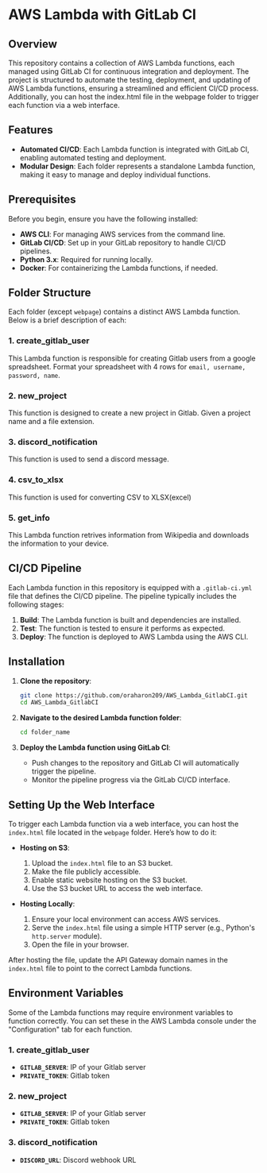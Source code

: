 # AWS Lambda with GitLab CI

## Overview

This repository contains a collection of AWS Lambda functions, each managed using GitLab CI for continuous integration and deployment. The project is structured to automate the testing, deployment, and updating of AWS Lambda functions, ensuring a streamlined and efficient CI/CD process. Additionally, you can host the index.html file in the webpage folder to trigger each function via a web interface.

## Features

- **Automated CI/CD**: Each Lambda function is integrated with GitLab CI, enabling automated testing and deployment.
- **Modular Design**: Each folder represents a standalone Lambda function, making it easy to manage and deploy individual functions.

## Prerequisites

Before you begin, ensure you have the following installed:

- **AWS CLI**: For managing AWS services from the command line.
- **GitLab CI/CD**: Set up in your GitLab repository to handle CI/CD pipelines.
- **Python 3.x**: Required for running locally.
- **Docker**: For containerizing the Lambda functions, if needed.

## Folder Structure

Each folder (except `webpage`) contains a distinct AWS Lambda function. Below is a brief description of each:

### 1. **create_gitlab_user** 

This Lambda function is responsible for creating Gitlab users from a google spreadsheet. Format your spreadsheet with 4 rows for `email, username, password, name`.

### 2. **new_project**

This function is designed to create a new project in Gitlab. Given a project name and a file extension.

### 3. **discord_notification**

This function is used to send a discord message. 

### 4. **csv_to_xlsx**

This function is used for converting CSV to XLSX(excel)

### 5. **get_info**

This Lambda function retrives information from Wikipedia and downloads the information to your device.

## CI/CD Pipeline

Each Lambda function in this repository is equipped with a `.gitlab-ci.yml` file that defines the CI/CD pipeline. The pipeline typically includes the following stages:

1. **Build**: The Lambda function is built and dependencies are installed.
2. **Test**: The function is tested to ensure it performs as expected.
3. **Deploy**: The function is deployed to AWS Lambda using the AWS CLI.

## Installation
1. **Clone the repository**:

    ```bash
    git clone https://github.com/oraharon209/AWS_Lambda_GitlabCI.git
    cd AWS_Lambda_GitlabCI
    ```

2. **Navigate to the desired Lambda function folder**:

    ```bash
    cd folder_name
    ```

3. **Deploy the Lambda function using GitLab CI**:

   - Push changes to the repository and GitLab CI will automatically trigger the pipeline.
   - Monitor the pipeline progress via the GitLab CI/CD interface.

## Setting Up the Web Interface

To trigger each Lambda function via a web interface, you can host the `index.html` file located in the `webpage` folder. Here’s how to do it:

- **Hosting on S3**:
  1. Upload the `index.html` file to an S3 bucket.
  2. Make the file publicly accessible.
  3. Enable static website hosting on the S3 bucket.
  4. Use the S3 bucket URL to access the web interface.

- **Hosting Locally**:
  1. Ensure your local environment can access AWS services.
  2. Serve the `index.html` file using a simple HTTP server (e.g., Python's `http.server` module).
  3. Open the file in your browser.

After hosting the file, update the API Gateway domain names in the `index.html` file to point to the correct Lambda functions.

## Environment Variables

Some of the Lambda functions may require environment variables to function correctly. You can set these in the AWS Lambda console under the "Configuration" tab for each function.
### 1. **create_gitlab_user** 
- **`GITLAB_SERVER`**: IP of your Gitlab server
- **`PRIVATE_TOKEN`**: Gitlab token

### 2. **new_project**
- **`GITLAB_SERVER`**: IP of your Gitlab server
- **`PRIVATE_TOKEN`**: Gitlab token

### 3. **discord_notification**
- **`DISCORD_URL`**: Discord webhook URL
